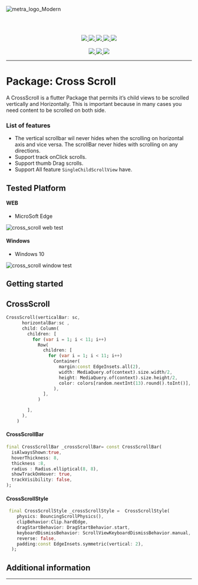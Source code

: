 ![metra_logo_Modern](https://user-images.githubusercontent.com/73336909/149669809-2b0052ef-91ba-4ee7-af22-7e2d78ddd380.png)


<br /><br /><p align=center>
<a href="https://opensource.org/licenses/MIT">
<img src="https://badges.gitter.im/METRA-IT/community.svg">
</a>
<a href="https://github.com/Mehrankhan-METRA-RGB/cross_scroll/actions">
<img src="https://img.shields.io/badge/License-MIT-yellow.svg">
</a>
<a href="https://github.com/Mehrankhan-METRA-RGB/cross_scroll/actions">
<img src="https://github.com/EdsonBueno/infinite_scroll_pagination/workflows/build/badge.svg">
</a>
<a href="https://github.com/Mehrankhan-METRA-RGB/cross_scroll">
<img src="https://img.shields.io/badge/platform-flutter-ff69b4.svg" >
</a><a href="https://github.com/Mehrankhan-METRA-RGB/cross_scroll">
<img src="https://img.shields.io/static/v1.svg?label=Pub&message=0.0.1&color=blue" >
</a>
<br /><br />
<a href="https://www.linkedin.com/in/mehran-ullah-742035153/">
<img src="https://img.shields.io/badge/LinkedIn-0077B5?style=for-the-badge&logo=linkedin&logoColor=white" >
</a>
<a href="#">
<img src="https://img.shields.io/badge/WhatsApp-25D366?style=for-the-badge&logo=whatsapp&logoColor=white" >
</a>
<a href="https://mailto:m.jan9396@gmail.com">
<img src="https://img.shields.io/badge/Gmail-D14836?style=for-the-badge&logo=gmail&logoColor=white" >
</a></p>


---


# Package: Cross Scroll
A CrossScroll is a flutter Package that permits it’s child views to be scrolled vertically and Horizontally. This is important because in many cases you need content to be scrolled on both side.




### List of features
- The vertical scrollbar wil never  hides when the scrolling on horizontal axis and vice versa. The scrollBar never hides with scrolling on any directions.
- Support track onClick scrolls.
- Support thumb Drag scrolls.
- Support All feature `SingleChildScrollView` have.







## Tested Platform

#### WEB
- MicroSoft Edge

![cross_scroll web test](https://user-images.githubusercontent.com/73336909/149651423-d1dc936f-cfc0-4581-bb79-19e1fc4ec533.gif)




















#### Windows
- Windows 10

![cross_scroll window test](https://user-images.githubusercontent.com/73336909/149651492-2ce542a7-7343-4651-81b1-d3eccf3f9bda.gif)












## Getting started



## CrossScroll
```dart
CrossScroll(verticalBar: sc,
      horizontalBar:sc ,
      child: Column(
        children: [
          for (var i = 1; i < 11; i++)
            Row(
              children: [
                for (var i = 1; i < 11; i++)
                  Container(
                    margin:const EdgeInsets.all(2),
                    width: MediaQuery.of(context).size.width/2,
                    height: MediaQuery.of(context).size.height/2,
                    color: colors[random.nextInt(13).round().toInt()],
                  ),
              ],
            )

        ],
      ),
    )

```




#### CrossScrollBar
```dart
final CrossScrollBar _crossScrollBar= const CrossScrollBar(
  isAlwaysShown:true,
  hoverThickness: 8,
  thickness :8,
  radius : Radius.elliptical(8, 8),
  showTrackOnHover: true,
  trackVisibility: false,
);
```












#### CrossScrollStyle
```dart
 final CrossScrollStyle _crossScrollStyle =  CrossScrollStyle(
    physics: BouncingScrollPhysics(),
    clipBehavior:Clip.hardEdge,
    dragStartBehavior: DragStartBehavior.start,
    keyboardDismissBehavior: ScrollViewKeyboardDismissBehavior.manual,
    reverse: false,
    padding:const EdgeInsets.symmetric(vertical: 2),
  );

```




## Additional information

---